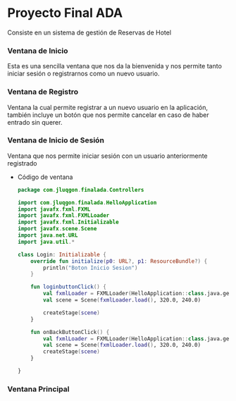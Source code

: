 # Proyecto Final ADA

Consiste en un sistema de gestión de Reservas de Hotel

### Ventana de Inicio

Esta es una sencilla ventana que nos da la bienvenida y nos permite tanto iniciar sesión o registrarnos como un nuevo usuario.

### Ventana de Registro

Ventana la cual permite registrar a un nuevo usuario en la aplicación, también incluye un botón que nos permite cancelar en caso de haber entrado sin querer.

### Ventana de Inicio de Sesión

Ventana que nos permite iniciar sesión con un usuario anteriormente registrado

- Código de ventana
    
    ```kotlin
    package com.jluqgon.finalada.Controllers
    
    import com.jluqgon.finalada.HelloApplication
    import javafx.fxml.FXML
    import javafx.fxml.FXMLLoader
    import javafx.fxml.Initializable
    import javafx.scene.Scene
    import java.net.URL
    import java.util.*
    
    class Login: Initializable {
        override fun initialize(p0: URL?, p1: ResourceBundle?) {
            println("Boton Inicio Sesion")
        }
    
        fun loginbuttonClick() {
            val fxmlLoader = FXMLLoader(HelloApplication::class.java.getResource("homeScreen.fxml"))
            val scene = Scene(fxmlLoader.load(), 320.0, 240.0)
    
            createStage(scene)
        }
    
        fun onBackButtonClick() {
            val fxmlLoader = FXMLLoader(HelloApplication::class.java.getResource("StartScreen.fxml"))
            val scene = Scene(fxmlLoader.load(), 320.0, 240.0)
            createStage(scene)
        }
    
    }
    ```
    

### Ventana Principal
